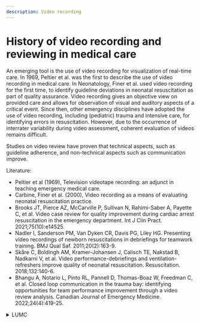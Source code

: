 ```yaml
---
description: Video recording
---
```


# History of video recording and reviewing in medical care

An emerging tool is the use of video recording for visualization of real-time care. In 1969, Peltier et al. was the first to describe the use of video recording in medical care. In Neonatology, Finer et al. used video recording for the first time, to identify guideline deviations in neonatal resuscitation as part of quality assurance. Video recording gives an objective view on provided care and allows for observation of visual and auditory aspects of a critical event. Since then, other emergency disciplines have adopted the use of video recording, including (pediatric) trauma and intensive care, for identifying errors in resuscitation. However, due to the occurrence of interrater variability during video assessment, coherent evaluation of videos remains difficult.

Studies on video review have proven that technical aspects, such as guideline adherence, and non-technical aspects such as communication improve.

Literature:

* Peltier et al (1969), Television videotape recording: an adjunct in teaching emergency medical care.
* Carbine, Finer et al. (2000), Video recording as a means of evaluating neonatal resuscitation practice.
* Brooks JT, Pierce AZ, McCarville P, Sullivan N, Rahimi-Saber A, Payette C, et al. Video case review for quality improvement during cardiac arrest resuscitation in the emergency department. Int J Clin Pract. 2021;75(10):e14525.
* Nadler I, Sanderson PM, Van Dyken CR, Davis PG, Liley HG. Presenting video recordings of newborn resuscitations in debriefings for teamwork training. BMJ Qual Saf. 2011;20(2):163-9.
* Skåre C, Boldingh AM, Kramer-Johansen J, Calisch TE, Nakstad B, Nadkarni V, et al. Video performance-debriefings and ventilation-refreshers improve quality of neonatal resuscitation. Resuscitation. 2018;132:140-6.
* Bhangu A, Notario L, Pinto RL, Pannell D, Thomas-Boaz W, Freedman C, et al. Closed loop communication in the trauma bay: identifying opportunities for team performance improvement through a video review analysis. Canadian Journal of Emergency Medicine. 2022;24(4):419-25.



<details>

<summary>LUMC</summary>

The Leiden University Medical Center (LUMC) is a tertiary university-affiliated hospital, containing a 25-bed NICU, annually admitting 500-600 neonates. In 2009, the NICU of the LUMC implemented recording of neonatal stabilization for research purposes. Recordings captured the hands of the caregivers, the infant and the physiological parameters. It led to many discoveries about physiology, but also guideline compliance, showing that caregivers frequently diverged from guidelines and documentation was often insufficient.

Weekly video review of neonatal stabilization was implemented in 2014 by the NICU of the LUMC, with mostly medical staff attending. Video review resulted in improved guideline compliance and documentation.

Literature:&#x20;

* den Boer MC, Houtlosser M, Foglia EE, Tan R, Engberts DP, Te Pas AB. Benefits of recording and reviewing neonatal resuscitation: the providers' perspective. Arch Dis Child Fetal Neonatal Ed. 2019;104(5):F528-f34.
* Root L, van Zanten HA, den Boer MC, Foglia EE, Witlox R, Te Pas AB. Improving Guideline Compliance and Documentation Through Auditing Neonatal Resuscitation. Front Pediatr. 2019;7:294.
* Schilleman K, Siew ML, Lopriore E, Morley CJ, Walther FJ, Te Pas AB. Auditing resuscitation of preterm infants at birth by recording video and physiological parameters. Resuscitation. 2012;83(9):1135-9.
* Schilleman K, Witlox RS, van Vonderen JJ, Roegholt E, Walther FJ, te Pas AB. Auditing documentation on delivery room management using video and physiological recordings. Arch Dis Child Fetal Neonatal Ed. 2014;99(6):F485-90.
* van Vonderen JJ, van Zanten HA, Schilleman K, Hooper SB, Kitchen MJ, Witlox RS, et al. Cardiorespiratory Monitoring during Neonatal Resuscitation for Direct Feedback and Audit. Front Pediatr. 2016;4:38.

</details>

